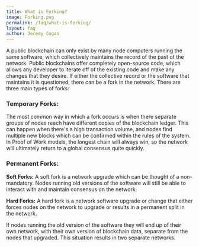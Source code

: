 ```yaml
---
title: What is Forking?
image: Forking.png
permalink: /faq/what-is-forking/
layout: faq
author: Jeremy Cogan
---
```

<span>A public blockchain can only exist by many node computers running the same software, which collectively maintains the record of the past of the network. Public blockchains offer completely open-source code, which allows any developer to iterate off of the existing code and make any changes that they desire. If either the collective record or the software that maintains it is questioned, there can be a fork in the network. There are three main types of forks:</span>

<h3>Temporary Forks:</h3>
<span>The most common way in which a fork occurs is when there  separate groups of nodes reach have different copies of the blockchain ledger. This can happen when there's a high transaction volume, and nodes find multiple new blocks which can be confirmed within the rules of the system. In Proof of Work models, the longest chain will always win, so the network will ultimately return to a global consensus quite quickly.</span>

<h3>Permanent Forks:</h3>

<strong>Soft Forks:</strong>
<span>A soft fork is a network upgrade which can be thought of a non-mandatory. Nodes running old versions of the software will still be able to interact with and maintain consensus on the network.</span>

<strong>Hard Forks:</strong>
<span>A hard fork is a network software upgrade or change that either forces nodes on the network to upgrade or results in a permanent split in the network.</span>

<span>If nodes running the old version of the software they will end up of their own network, with their own version of blockchain data, separate from the nodes that upgraded. This situation results in two separate networks.</span>
